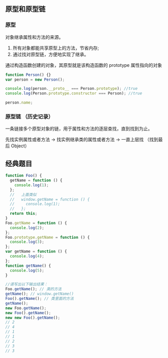 ## 原型和原型链

### 原型

对象继承属性和方法的来源。

1. 所有对象都能共享原型上的方法，节省内存;
2. 通过找对原型链，方便地实现了继承。

通过构造函数创建的对象，其原型就是该构造函数的 prototype 属性指向的对象

```js
function Person() {}
var person = new Person();

console.log(person.__proto__ === Person.prototype); //true
console.log(Person.prototype.constructor === Person); //true

person.name;
```

### 原型链 （历史记录）

一条链接多个原型对象的链，用于属性和方法的逐层查找，直到找到为止。

先找实例属性或者方法 -> 找实例继承类的属性或者方法 -> 一直上层找 （找到最后 Object）

## 经典题目

```js
function Foo() {
  getName = function () {
    console.log(1);
  };
  //   上面类似
  //   window.getName = function () {
  //     console.log(1);
  //   };
  return this;
}
Foo.getName = function () {
  console.log(2);
};
Foo.prototype.getName = function () {
  console.log(3);
};
var getName = function () {
  console.log(4);
};
function getName() {
  console.log(5);
}

//请写出以下输出结果：
Foo.getName(); // 类的方法
getName(); // window.getName()
Foo().getName(); // 类里面的方法
getName();
new Foo.getName();
new Foo().getName();
new new Foo().getName();
// 2
// 4
// 1
// 1
// 2
// 3
// 3
```
